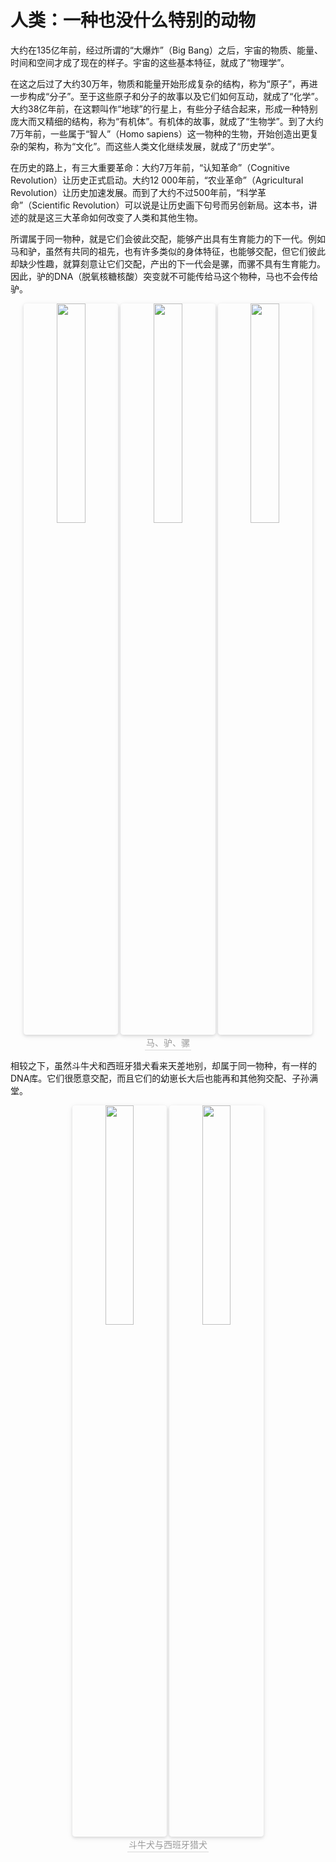 # 人类：一种也没什么特别的动物
大约在135亿年前，经过所谓的“大爆炸”（Big Bang）之后，宇宙的物质、能量、时间和空间才成了现在的样子。宇宙的这些基本特征，就成了“物理学”。  

在这之后过了大约30万年，物质和能量开始形成复杂的结构，称为“原子”，再进一步构成“分子”。至于这些原子和分子的故事以及它们如何互动，就成了“化学”。大约38亿年前，在这颗叫作“地球”的行星上，有些分子结合起来，形成一种特别庞大而又精细的结构，称为“有机体”。有机体的故事，就成了“生物学”。到了大约7万年前，一些属于“智人”（Homo sapiens）这一物种的生物，开始创造出更复杂的架构，称为“文化”。而这些人类文化继续发展，就成了“历史学”。  

在历史的路上，有三大重要革命：大约7万年前，“认知革命”（Cognitive Revolution）让历史正式启动。大约12 000年前，“农业革命”（Agricultural Revolution）让历史加速发展。而到了大约不过500年前，“科学革命”（Scientific Revolution）可以说是让历史画下句号而另创新局。这本书，讲述的就是这三大革命如何改变了人类和其他生物。

所谓属于同一物种，就是它们会彼此交配，能够产出具有生育能力的下一代。例如马和驴，虽然有共同的祖先，也有许多类似的身体特征，也能够交配，但它们彼此却缺少性趣，就算刻意让它们交配，产出的下一代会是骡，而骡不具有生育能力。因此，驴的DNA（脱氧核糖核酸）突变就不可能传给马这个物种，马也不会传给驴。

<center>
    <img style="border-radius: 0.3125em;
        box-shadow: 0 2px 4px 0 rgba(34,36,38,.12),0 2px 10px 0 rgba(34,36,38,.08);" 
        src="C:\Users\XuDong\Desktop\111\Dota2.png" width = "30%" alt="" title="马"/>
    <img style="border-radius: 0.3125em;
        box-shadow: 0 2px 4px 0 rgba(34,36,38,.12),0 2px 10px 0 rgba(34,36,38,.08);" 
        src="C:\Users\XuDong\Desktop\111\Dota2.png" width = "30%" alt="" title="驴"/>
    <img style="border-radius: 0.3125em;
        box-shadow: 0 2px 4px 0 rgba(34,36,38,.12),0 2px 10px 0 rgba(34,36,38,.08);" 
        src="C:\Users\XuDong\Desktop\111\Dota2.png" width = "30%" alt="" title="骡"/>
    <br>
    <div style="color:orange; border-bottom: 1px solid #d9d9d9;
        display: inline-block;
        color: #999;
        padding: 2px;">
        马、驴、骡
    </div>
</center>



相较之下，虽然斗牛犬和西班牙猎犬看来天差地别，却属于同一物种，有一样的DNA库。它们很愿意交配，而且它们的幼崽长大后也能再和其他狗交配、子孙满堂。

<center>
    <img style="border-radius: 0.3125em;
        box-shadow: 0 2px 4px 0 rgba(34,36,38,.12),0 2px 10px 0 rgba(34,36,38,.08);" 
        src="C:\Users\XuDong\Desktop\111\Dota2.png" width = "30%" alt="" title="斗牛犬"/>
    <img style="border-radius: 0.3125em;
        box-shadow: 0 2px 4px 0 rgba(34,36,38,.12),0 2px 10px 0 rgba(34,36,38,.08);" 
        src="C:\Users\XuDong\Desktop\111\Dota2.png" width = "30%" alt="" title="西班牙猎犬"/>
    <br>
    <div style="color:orange; border-bottom: 1px solid #d9d9d9;
        display: inline-block;
        color: #999;
        padding: 2px;">
        斗牛犬与西班牙猎犬
    </div>
</center>



